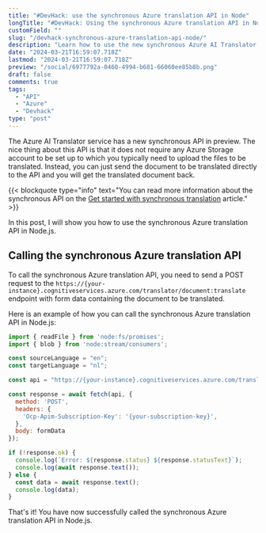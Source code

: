 ```yaml
---
title: "#DevHack: use the synchronous Azure translation API in Node"
longTitle: "#DevHack: Using the synchronous Azure translation API in Node.js"
customField: ""
slug: "/devhack-synchronous-azure-translation-api-node/"
description: "Learn how to use the new synchronous Azure AI Translator service in Node.js without setting up a storage account. Get started with this quick tutorial."
date: "2024-03-21T16:59:07.718Z"
lastmod: "2024-03-21T16:59:07.718Z"
preview: "/social/6977792a-0460-4994-b681-66060ee85b8b.png"
draft: false
comments: true
tags:
  - "API"
  - "Azure"
  - "Devhack"
type: "post"
---
```


The Azure AI Translator service has a new synchronous API in preview. The nice thing about this API is that it does not require any Azure Storage account to be set up to which you typically need to upload the files to be translated. Instead, you can just send the document to be translated directly to the API and you will get the translated document back.

{{< blockquote type="info" text="You can read more information about the synchronous API on the [Get started with synchronous translation](https://learn.microsoft.com/en-us/azure/ai-services/translator/document-translation/quickstarts/synchronous-rest-api) article." >}}

In this post, I will show you how to use the synchronous Azure translation API in Node.js.

## Calling the synchronous Azure translation API

To call the synchronous Azure translation API, you need to send a POST request to the `https://{your-instance}.cognitiveservices.azure.com/translator/document:translate` endpoint with form data containing the document to be translated.

Here is an example of how you can call the synchronous Azure translation API in Node.js:

```javascript 
import { readFile } from 'node:fs/promises';
import { blob } from 'node:stream/consumers';

const sourceLanguage = "en";
const targetLanguage = "nl";

const api = "https://{your-instance}.cognitiveservices.azure.com/translator/document:translate?sourceLanguage={sourceLanguage}&targetLanguage={targetLanguage}&api-version=2023-11-01-preview";

const response = await fetch(api, {
  method: 'POST',
  headers: {
    'Ocp-Apim-Subscription-Key': '{your-subscription-key}',
  },
  body: formData
});

if (!response.ok) {
  console.log(`Error: ${response.status} ${response.statusText}`);
  console.log(await response.text());
} else {
  const data = await response.text();
  console.log(data);
}
```

That's it! You have now successfully called the synchronous Azure translation API in Node.js.
